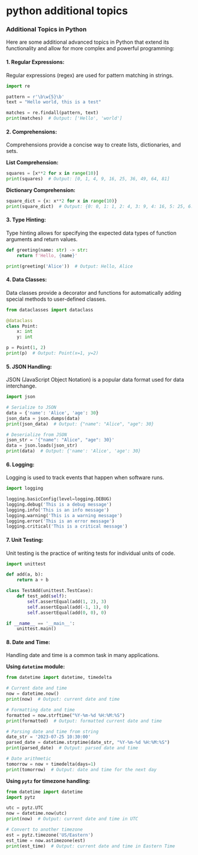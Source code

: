 # python additional topics
   ### Additional Topics in Python

Here are some additional advanced topics in Python that extend its functionality and allow for more complex and powerful programming:

#### 1. **Regular Expressions:**
Regular expressions (regex) are used for pattern matching in strings.

```python
import re

pattern = r'\b\w{5}\b'
text = "Hello world, this is a test"

matches = re.findall(pattern, text)
print(matches)  # Output: ['Hello', 'world']
```

#### 2. **Comprehensions:**
Comprehensions provide a concise way to create lists, dictionaries, and sets.

**List Comprehension:**
```python
squares = [x**2 for x in range(10)]
print(squares)  # Output: [0, 1, 4, 9, 16, 25, 36, 49, 64, 81]
```

**Dictionary Comprehension:**
```python
square_dict = {x: x**2 for x in range(10)}
print(square_dict)  # Output: {0: 0, 1: 1, 2: 4, 3: 9, 4: 16, 5: 25, 6: 36, 7: 49, 8: 64, 9: 81}
```

#### 3. **Type Hinting:**
Type hinting allows for specifying the expected data types of function arguments and return values.

```python
def greeting(name: str) -> str:
    return f'Hello, {name}'

print(greeting('Alice'))  # Output: Hello, Alice
```

#### 4. **Data Classes:**
Data classes provide a decorator and functions for automatically adding special methods to user-defined classes.

```python
from dataclasses import dataclass

@dataclass
class Point:
    x: int
    y: int

p = Point(1, 2)
print(p)  # Output: Point(x=1, y=2)
```

#### 5. **JSON Handling:**
JSON (JavaScript Object Notation) is a popular data format used for data interchange.

```python
import json

# Serialize to JSON
data = {'name': 'Alice', 'age': 30}
json_data = json.dumps(data)
print(json_data)  # Output: {"name": "Alice", "age": 30}

# Deserialize from JSON
json_str = '{"name": "Alice", "age": 30}'
data = json.loads(json_str)
print(data)  # Output: {'name': 'Alice', 'age': 30}
```

#### 6. **Logging:**
Logging is used to track events that happen when software runs.

```python
import logging

logging.basicConfig(level=logging.DEBUG)
logging.debug('This is a debug message')
logging.info('This is an info message')
logging.warning('This is a warning message')
logging.error('This is an error message')
logging.critical('This is a critical message')
```

#### 7. **Unit Testing:**
Unit testing is the practice of writing tests for individual units of code.

```python
import unittest

def add(a, b):
    return a + b

class TestAdd(unittest.TestCase):
    def test_add(self):
        self.assertEqual(add(1, 2), 3)
        self.assertEqual(add(-1, 1), 0)
        self.assertEqual(add(0, 0), 0)

if __name__ == '__main__':
    unittest.main()
```

#### 8. **Date and Time:**
Handling date and time is a common task in many applications.

**Using `datetime` module:**
```python
from datetime import datetime, timedelta

# Current date and time
now = datetime.now()
print(now)  # Output: current date and time

# Formatting date and time
formatted = now.strftime("%Y-%m-%d %H:%M:%S")
print(formatted)  # Output: formatted current date and time

# Parsing date and time from string
date_str = '2023-07-25 10:30:00'
parsed_date = datetime.strptime(date_str, "%Y-%m-%d %H:%M:%S")
print(parsed_date)  # Output: parsed date and time

# Date arithmetic
tomorrow = now + timedelta(days=1)
print(tomorrow)  # Output: date and time for the next day
```

**Using `pytz` for timezone handling:**
```python
from datetime import datetime
import pytz

utc = pytz.UTC
now = datetime.now(utc)
print(now)  # Output: current date and time in UTC

# Convert to another timezone
est = pytz.timezone('US/Eastern')
est_time = now.astimezone(est)
print(est_time)  # Output: current date and time in Eastern Time
```

